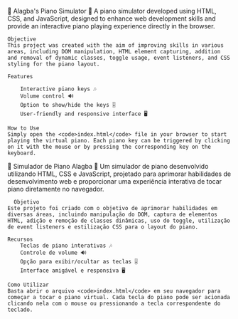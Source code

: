 🎹 Alagba's Piano Simulator 🎹
    A piano simulator developed using HTML, CSS, and JavaScript, designed to enhance web development skills and provide an interactive piano playing experience directly in the browser.

    Objective
    This project was created with the aim of improving skills in various areas, including DOM manipulation, HTML element capturing, addition and removal of dynamic classes, toggle usage, event listeners, and CSS styling for the piano layout.

    Features
    
        Interactive piano keys 🎶
        Volume control 🔊
        Option to show/hide the keys 🎚️
        User-friendly and responsive interface 🖥️

    How to Use
    Simply open the <code>index.html</code> file in your browser to start playing the virtual piano. Each piano key can be triggered by clicking on it with the mouse or by pressing the corresponding key on the keyboard.


   🎹 Simulador de Piano Alagba 🎹
    Um simulador de piano desenvolvido utilizando HTML, CSS e JavaScript, projetado para aprimorar habilidades de desenvolvimento web e proporcionar uma experiência interativa de tocar piano diretamente no navegador.

      Objetivo
    Este projeto foi criado com o objetivo de aprimorar habilidades em diversas áreas, incluindo manipulação do DOM, captura de elementos HTML, adição e remoção de classes dinâmicas, uso do toggle, utilização de event listeners e estilização CSS para o layout do piano.
        
    Recursos
        Teclas de piano interativas 🎶
        Controle de volume 🔊
        Opção para exibir/ocultar as teclas 🎚️
        Interface amigável e responsiva 🖥️

    Como Utilizar
    Basta abrir o arquivo <code>index.html</code> em seu navegador para começar a tocar o piano virtual. Cada tecla do piano pode ser acionada clicando nela com o mouse ou pressionando a tecla correspondente do teclado.
